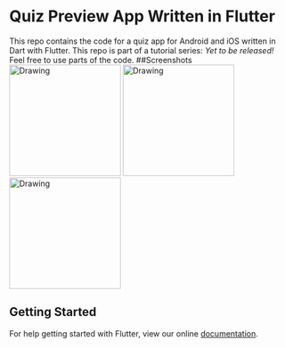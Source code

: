 # Quiz Preview App Written in Flutter
This repo contains the code for a quiz app for Android and iOS written in Dart with Flutter. This repo is part of a tutorial series: *Yet to be released!*
Feel free to use parts of the code.
##Screenshots
<img src="https://raw.githubusercontent.com/bramvbilsen/Flutter-Quiz-Preview-App/master/screenshots/Screenshot_1519245085.png" alt="Drawing" style="width: 200px;"/> <img src="https://raw.githubusercontent.com/bramvbilsen/Flutter-Quiz-Preview-App/master/screenshots/Screenshot_1519245074.png" alt="Drawing" style="width: 200px;"/> <img src="https://raw.githubusercontent.com/bramvbilsen/Flutter-Quiz-Preview-App/master/screenshots/Screenshot_1519244338.png" alt="Drawing" style="width: 200px;"/>


## Getting Started

For help getting started with Flutter, view our online
[documentation](http://flutter.io/).
